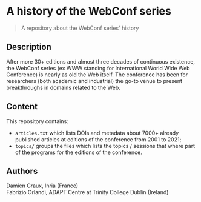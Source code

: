 A history of the WebConf series
================================

> A repository about the WebConf series' history

Description
-----------

After more 30+ editions and almost three decades of continuous
existence, the WebConf series (ex WWW standing for International World
Wide Web Conference) is nearly as old the Web itself. The conference
has been for researchers (both academic and industrial) the go-to
venue to present breakthroughs in domains related to the Web.

Content
-------

This repository contains:

- `articles.txt` which lists DOIs and metadata about 7000+ already published articles at editions of the conference from 2001 to 2021;
- `topics/` groups the files which lists the topics / sessions that where part of the programs for the editions of the conference.


Authors
-------

Damien Graux, Inria (France)  
Fabrizio Orlandi, ADAPT Centre at Trinity College Dublin (Ireland)  
